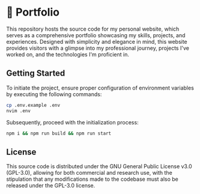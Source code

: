 # 📁 Portfolio

This repository hosts the source code for my personal website, which serves as a comprehensive portfolio showcasing my skills, projects, and experiences. Designed with simplicity and elegance in mind, this website provides visitors with a glimpse into my professional journey, projects I've worked on, and the technologies I'm proficient in.

## Getting Started

To initiate the project, ensure proper configuration of environment variables by executing the following commands:

```sh
cp .env.example .env
nvim .env
```

Subsequently, proceed with the initialization process:

```sh
npm i && npm run build && npm run start
```

## License

This source code is distributed under the GNU General Public License v3.0 (GPL-3.0), allowing for both commercial and research use, with the stipulation that any modifications made to the codebase must also be released under the GPL-3.0 license.
